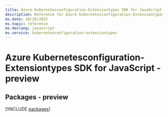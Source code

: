 ```yaml
---
title: Azure Kubernetesconfiguration-Extensiontypes SDK for JavaScript
description: Reference for Azure Kubernetesconfiguration-Extensiontypes SDK for JavaScript
ms.date: 10/28/2025
ms.topic: reference
ms.devlang: javascript
ms.service: kubernetesconfiguration-extensiontypes
---
```

# Azure Kubernetesconfiguration-Extensiontypes SDK for JavaScript - preview
## Packages - preview
[!INCLUDE [packages](kubernetesconfiguration-extensiontypes-index.md)]